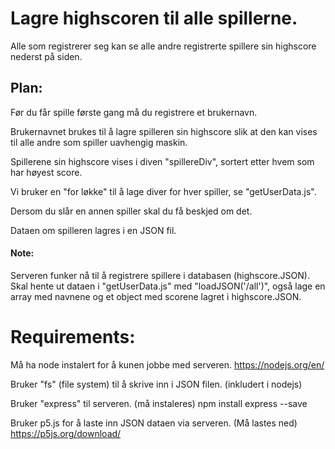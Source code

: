 # Lagre highscoren til alle spillerne. 
Alle som registrerer seg kan se alle andre registrerte spillere sin highscore nederst på siden.

## Plan:
Før du får spille første gang må du registrere et brukernavn.

Brukernavnet brukes til å lagre spilleren sin highscore slik at den kan vises til alle andre som spiller uavhengig maskin. 

Spillerene sin highscore vises i diven "spillereDiv", sortert etter hvem som har høyest score.

Vi bruker en "for løkke" til å lage diver for hver spiller, se "getUserData.js". 

Dersom du slår en annen spiller skal du få beskjed om det. 

Dataen om spilleren lagres i en JSON fil. 

#### Note:
Serveren funker nå til å registrere spillere i databasen (highscore.JSON). Skal hente ut dataen i "getUserData.js" med "loadJSON('/all')", også lage en array med navnene og et object med scorene lagret i highscore.JSON.  

# Requirements:
Må ha node instalert for å kunen jobbe med serveren. https://nodejs.org/en/

Bruker "fs" (file system) til å skrive inn i JSON filen. (inkludert i nodejs)

Bruker "express" til serveren. (må instaleres) npm install express --save

Bruker p5.js for å laste inn JSON dataen via serveren. (Må lastes ned) https://p5js.org/download/